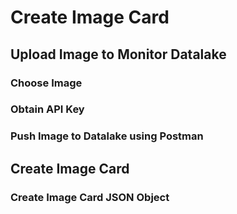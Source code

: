 # Create Image Card
## Upload Image to Monitor Datalake
### Choose Image
### Obtain API Key
### Push Image to Datalake using Postman
## Create Image Card
### Create Image Card JSON Object
